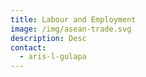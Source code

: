 ```yaml
---
title: Labour and Employment
image: /img/asean-trade.svg
description: Desc
contact:
  - aris-l-gulapa
---
```

